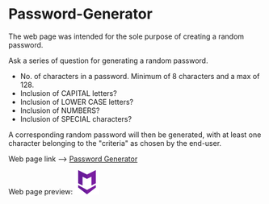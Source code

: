 # Password-Generator

The web page was intended for the sole purpose of creating a random password.

Ask a series of question for generating a random password.
 * No. of characters in a password. Minimum of 8 characters and a max of 128.
 * Inclusion of CAPITAL letters?
 * Inclusion of LOWER CASE letters?
 * Inclusion of NUMBERS?
 * Inclusion of SPECIAL characters?

A corresponding random password will then be generated, with at least one character belonging to the "criteria" as chosen by the end-user.


Web page link --> [Password Generator](https://eugene32.github.io/Password-Generator/)

Web page preview:
![alt text][logo]

[logo]: https://github.com/adam-p/markdown-here/raw/master/src/common/images/icon48.png "Logo Title Text 2"

